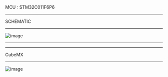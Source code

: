 MCU : STM32C011F6P6


************************************************************************************************************
SCHEMATIC
************************************************************************************************************
![image](https://github.com/pathyaa/4digit7segment/assets/102400284/553e0aa4-7bdf-4b4b-9df3-4245f0bfe017)

************************************************************************************************************




************************************************************************************************************
CubeMX
************************************************************************************************************
![image](https://github.com/pathyaa/4digit7segment/assets/102400284/f5768f50-e42c-4914-a83d-a637b826269b)
